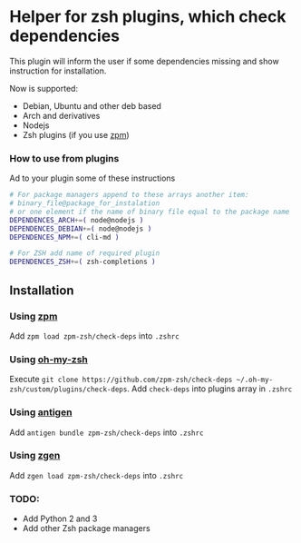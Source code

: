 # Helper for zsh plugins, which check dependencies

This plugin will inform the user if some dependencies missing and show instruction for installation.

Now is supported:
* Debian, Ubuntu and other deb based
* Arch and derivatives
* Nodejs
* Zsh plugins (if you use [zpm](https://github.com/zpm-zsh/zpm))

### How to use from plugins

Ad to your plugin some of these instructions

```sh
# For package managers append to these arrays another item: 
# binary_file@package_for_instalation
# or one element if the name of binary file equal to the package name
DEPENDENCES_ARCH+=( node@nodejs ) 
DEPENDENCES_DEBIAN+=( node@nodejs )
DEPENDENCES_NPM+=( cli-md )

# For ZSH add name of required plugin
DEPENDENCES_ZSH+=( zsh-completions )
```


## Installation

### Using [zpm](https://github.com/zpm-zsh/zpm)

Add `zpm load zpm-zsh/check-deps` into `.zshrc`

### Using [oh-my-zsh](https://github.com/robbyrussell/oh-my-zsh)

Execute `git clone https://github.com/zpm-zsh/check-deps ~/.oh-my-zsh/custom/plugins/check-deps`. Add `check-deps` into plugins array in `.zshrc`

### Using [antigen](https://github.com/zsh-users/antigen)

Add `antigen bundle zpm-zsh/check-deps` into `.zshrc`

### Using [zgen](https://github.com/tarjoilija/zgen)

Add `zgen load zpm-zsh/check-deps` into `.zshrc`

### TODO:


* Add Python 2 and 3
* Add other Zsh package managers

